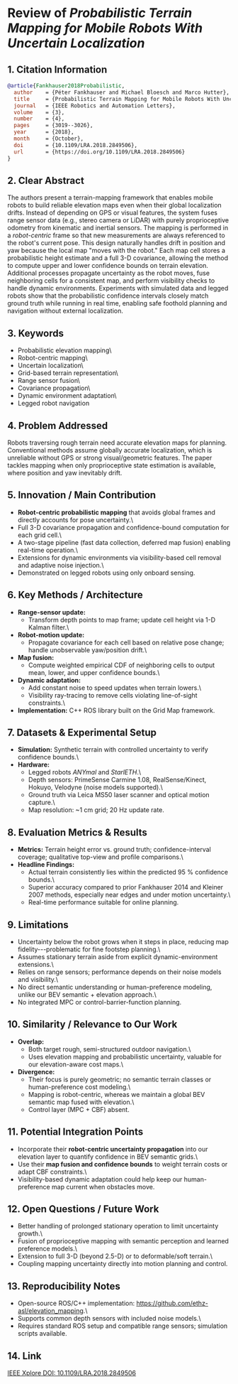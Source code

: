 # Review of *Probabilistic Terrain Mapping for Mobile Robots With Uncertain Localization*

## 1. Citation Information

``` bibtex
@article{Fankhauser2018Probabilistic,
  author    = {Péter Fankhauser and Michael Bloesch and Marco Hutter},
  title     = {Probabilistic Terrain Mapping for Mobile Robots With Uncertain Localization},
  journal   = {IEEE Robotics and Automation Letters},
  volume    = {3},
  number    = {4},
  pages     = {3019--3026},
  year      = {2018},
  month     = {October},
  doi       = {10.1109/LRA.2018.2849506},
  url       = {https://doi.org/10.1109/LRA.2018.2849506}
}
```

## 2. Clear Abstract

The authors present a terrain-mapping framework that enables mobile
robots to build reliable elevation maps even when their global
localization drifts. Instead of depending on GPS or visual features, the
system fuses range sensor data (e.g., stereo camera or LiDAR) with
purely proprioceptive odometry from kinematic and inertial sensors. The
mapping is performed in a *robot-centric* frame so that new measurements
are always referenced to the robot's current pose. This design naturally
handles drift in position and yaw because the local map "moves with the
robot." Each map cell stores a probabilistic height estimate and a full
3-D covariance, allowing the method to compute upper and lower
confidence bounds on terrain elevation. Additional processes propagate
uncertainty as the robot moves, fuse neighboring cells for a consistent
map, and perform visibility checks to handle dynamic environments.
Experiments with simulated data and legged robots show that the
probabilistic confidence intervals closely match ground truth while
running in real time, enabling safe foothold planning and navigation
without external localization.

## 3. Keywords

-   Probabilistic elevation mapping\
-   Robot-centric mapping\
-   Uncertain localization\
-   Grid-based terrain representation\
-   Range sensor fusion\
-   Covariance propagation\
-   Dynamic environment adaptation\
-   Legged robot navigation

## 4. Problem Addressed

Robots traversing rough terrain need accurate elevation maps for
planning. Conventional methods assume globally accurate localization,
which is unreliable without GPS or strong visual/geometric features. The
paper tackles mapping when only proprioceptive state estimation is
available, where position and yaw inevitably drift.

## 5. Innovation / Main Contribution

-   **Robot-centric probabilistic mapping** that avoids global frames
    and directly accounts for pose uncertainty.\
-   Full 3-D covariance propagation and confidence-bound computation for
    each grid cell.\
-   A two-stage pipeline (fast data collection, deferred map fusion)
    enabling real-time operation.\
-   Extensions for dynamic environments via visibility-based cell
    removal and adaptive noise injection.\
-   Demonstrated on legged robots using only onboard sensing.

## 6. Key Methods / Architecture

-   **Range-sensor update:**
    -   Transform depth points to map frame; update cell height via 1-D
        Kalman filter.\
-   **Robot-motion update:**
    -   Propagate covariance for each cell based on relative pose
        change; handle unobservable yaw/position drift.\
-   **Map fusion:**
    -   Compute weighted empirical CDF of neighboring cells to output
        mean, lower, and upper confidence bounds.\
-   **Dynamic adaptation:**
    -   Add constant noise to speed updates when terrain lowers.\
    -   Visibility ray-tracing to remove cells violating line-of-sight
        constraints.\
-   **Implementation:** C++ ROS library built on the Grid Map framework.

## 7. Datasets & Experimental Setup

-   **Simulation:** Synthetic terrain with controlled uncertainty to
    verify confidence bounds.\
-   **Hardware:**
    -   Legged robots *ANYmal* and *StarlETH*.\
    -   Depth sensors: PrimeSense Carmine 1.08, RealSense/Kinect,
        Hokuyo, Velodyne (noise models supported).\
    -   Ground truth via Leica MS50 laser scanner and optical motion
        capture.\
    -   Map resolution: \~1 cm grid; 20 Hz update rate.

## 8. Evaluation Metrics & Results

-   **Metrics:** Terrain height error vs. ground truth;
    confidence-interval coverage; qualitative top-view and profile
    comparisons.\
-   **Headline Findings:**
    -   Actual terrain consistently lies within the predicted 95 %
        confidence bounds.\
    -   Superior accuracy compared to prior Fankhauser 2014 and Kleiner
        2007 methods, especially near edges and under motion
        uncertainty.\
    -   Real-time performance suitable for online planning.

## 9. Limitations

-   Uncertainty below the robot grows when it steps in place, reducing
    map fidelity---problematic for fine footstep planning.\
-   Assumes stationary terrain aside from explicit dynamic-environment
    extensions.\
-   Relies on range sensors; performance depends on their noise models
    and visibility.\
-   No direct semantic understanding or human-preference modeling,
    unlike our BEV semantic + elevation approach.\
-   No integrated MPC or control-barrier-function planning.

## 10. Similarity / Relevance to Our Work

-   **Overlap:**
    -   Both target rough, semi-structured outdoor navigation.\
    -   Uses elevation mapping and probabilistic uncertainty, valuable
        for our elevation-aware cost maps.\
-   **Divergence:**
    -   Their focus is purely geometric; no semantic terrain classes or
        human-preference cost modeling.\
    -   Mapping is robot-centric, whereas we maintain a global BEV
        semantic map fused with elevation.\
    -   Control layer (MPC + CBF) absent.

## 11. Potential Integration Points

-   Incorporate their **robot-centric uncertainty propagation** into our
    elevation layer to quantify confidence in BEV semantic grids.\
-   Use their **map fusion and confidence bounds** to weight terrain
    costs or adapt CBF constraints.\
-   Visibility-based dynamic adaptation could help keep our
    human-preference map current when obstacles move.

## 12. Open Questions / Future Work

-   Better handling of prolonged stationary operation to limit
    uncertainty growth.\
-   Fusion of proprioceptive mapping with semantic perception and
    learned preference models.\
-   Extension to full 3-D (beyond 2.5-D) or to deformable/soft terrain.\
-   Coupling mapping uncertainty directly into motion planning and
    control.

## 13. Reproducibility Notes

-   Open-source ROS/C++ implementation:
    <https://github.com/ethz-asl/elevation_mapping>.\
-   Supports common depth sensors with included noise models.\
-   Requires standard ROS setup and compatible range sensors; simulation
    scripts available.

## 14. Link

[IEEE Xplore DOI:
10.1109/LRA.2018.2849506](https://doi.org/10.1109/LRA.2018.2849506)

